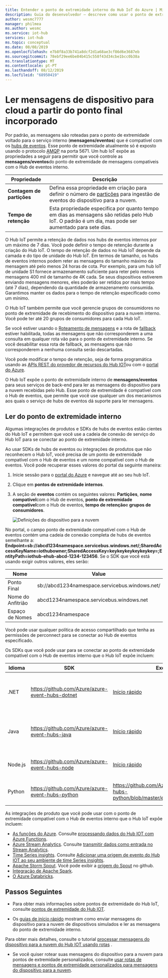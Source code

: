 ```yaml
---
title: Entender o ponto de extremidade interno do Hub IoT do Azure | Microsoft Docs
description: Guia do desenvolvedor – descreve como usar o ponto de extremidade interno, compatível com o Hub de eventos, para ler mensagens do dispositivo para a nuvem.
author: wesmc7777
manager: philmea
ms.author: wesmc
ms.service: iot-hub
services: iot-hub
ms.topic: conceptual
ms.date: 08/08/2019
ms.openlocfilehash: e7b8f8a33b741a8dcf2d1a68ae3cf86d6e3687eb
ms.sourcegitcommit: 78ebf29ee6be84b415c558f43d34cbe1bcc0b38a
ms.translationtype: MT
ms.contentlocale: pt-PT
ms.lasthandoff: 08/12/2019
ms.locfileid: "68950419"
---
```

# <a name="read-device-to-cloud-messages-from-the-built-in-endpoint"></a>Ler mensagens de dispositivo para cloud a partir do ponto final incorporado

Por padrão, as mensagens são roteadas para o ponto de extremidade voltado para o serviço interno (**mensagens/eventos**) que é compatível com os [hubs de eventos](https://azure.microsoft.com/documentation/services/event-hubs/). Esse ponto de extremidade atualmente só é exposto usando o protocolo [AMQP](https://www.amqp.org/) na porta 5671. Um hub IoT expõe as propriedades a seguir para permitir que você controle as **mensagens/eventos**do ponto de extremidade de mensagens compatíveis com o Hub de eventos interno.

| Propriedade            | Descrição |
| ------------------- | ----------- |
| **Contagem de partições** | Defina essa propriedade em criação para definir o número de [partições](../event-hubs/event-hubs-features.md#partitions) para ingestão de eventos do dispositivo para a nuvem. |
| **Tempo de retenção**  | Esta propriedade especifica por quanto tempo em dias as mensagens são retidas pelo Hub IoT. O padrão é um dia, mas pode ser aumentado para sete dias. |

O Hub IoT permite a retenção de dados nos hubs de eventos internos por um máximo de 7 dias. Você pode definir o tempo de retenção durante a criação do Hub IoT. O tempo de retenção de dados no Hub IoT depende da camada e do tipo de unidade do Hub IoT. Em termos de tamanho, os hubs de eventos internos podem reter as mensagens do tamanho máximo da mensagem até pelo menos 24 horas de cota. Por exemplo, para um hub IoT de unidade S1 fornece armazenamento suficiente para reter pelo menos mensagens 400 mil de tamanho de 4K cada. Se seus dispositivos estiverem enviando mensagens menores, eles poderão ser retidos por mais tempo (até 7 dias), dependendo da quantidade de armazenamento consumida. Garantimos manter os dados para o tempo de retenção especificado como um mínimo.

O Hub IoT também permite que você gerencie grupos de consumidores no ponto de extremidade de recebimento do dispositivo para a nuvem interno. Você pode ter até 20 grupos de consumidores para cada Hub IoT.

Se você estiver usando o [Roteamento de mensagens](iot-hub-devguide-messages-d2c.md) e a rota de [fallback](iot-hub-devguide-messages-d2c.md#fallback-route) estiver habilitada, todas as mensagens que não corresponderem a uma consulta em qualquer rota vão para o ponto de extremidade interno. Se você desabilitar essa rota de fallback, as mensagens que não corresponderem a nenhuma consulta serão descartadas.

Você pode modificar o tempo de retenção, seja de forma programática usando as [APIs REST do provedor de recursos do Hub IOT](/rest/api/iothub/iothubresource)ou com o [portal do Azure](https://portal.azure.com).

O Hub IoT expõe o ponto de extremidade interno de **mensagens/eventos** para seus serviços de back-end para ler as mensagens do dispositivo para a nuvem recebidas pelo Hub. Esse ponto de extremidade é compatível com o Hub de eventos, que permite que você use qualquer um dos mecanismos aos quais o serviço de hubs de eventos dá suporte para ler mensagens.

## <a name="read-from-the-built-in-endpoint"></a>Ler do ponto de extremidade interno

Algumas integrações de produtos e SDKs de hubs de eventos estão cientes do Hub IoT e permitem que você use a cadeia de conexão de serviço do Hub IoT para se conectar ao ponto de extremidade interno.

Ao usar SDKs de hubs de eventos ou integrações de produtos que não reconhecem o Hub IoT, você precisa de um ponto de extremidade compatível com o Hub de eventos e um nome compatível com o Hub de eventos. Você pode recuperar esses valores do portal da seguinte maneira:

1. Inicie sessão para o [portal do Azure](https://portal.azure.com) e navegue até ao seu hub IoT.

2. Clique em **pontos de extremidade internos**.

3. A seção de **eventos** contém os seguintes valores: **Partições**, **nome compatível**com o Hub de eventos, **ponto de extremidade compatível**com o Hub de eventos, **tempo de retenção**e **grupos de consumidores**.

    ![Definições do dispositivo para a nuvem](./media/iot-hub-devguide-messages-read-builtin/eventhubcompatible.png)

No portal, o campo ponto de extremidade compatível com o Hub de eventos contém uma cadeia de conexão completa de hubs de eventos semelhante a: **Endpoint=sb://abcd1234namespace.servicebus.windows.net/;SharedAccessKeyName=iothubowner;SharedAccessKey=keykeykeykeykeykey=;EntityPath=iothub-ehub-abcd-1234-123456**. Se o SDK que você está usando exigir outros valores, eles serão:

| Nome | Value |
| ---- | ----- |
| Ponto Final | sb://abcd1234namespace.servicebus.windows.net/ |
| Nome do Anfitrião | abcd1234namespace.servicebus.windows.net |
| Espaço de Nomes | abcd1234namespace |

Você pode usar qualquer política de acesso compartilhado que tenha as permissões de perconnect para se conectar ao Hub de eventos especificado.

Os SDKs que você pode usar para se conectar ao ponto de extremidade compatível com o Hub de eventos interno que o Hub IoT expõe incluem:

| Idioma | SDK | Exemplo | Notas |
| -------- | --- | ------ | ----- |
| .NET | https://github.com/Azure/azure-event-hubs-dotnet | [Início rápido](quickstart-send-telemetry-dotnet.md) | Usa informações compatíveis com os hubs de eventos |
 Java | https://github.com/Azure/azure-event-hubs-java | [Início rápido](quickstart-send-telemetry-java.md) | Usa informações compatíveis com os hubs de eventos |
| Node.js | https://github.com/Azure/azure-event-hubs-node | [Início rápido](quickstart-send-telemetry-node.md) | Usa a cadeia de conexão do Hub IoT |
| Python | https://github.com/Azure/azure-event-hubs-python | https://github.com/Azure/azure-event-hubs-python/blob/master/examples/iothub_recv.py | Usa a cadeia de conexão do Hub IoT |

As integrações de produto que você pode usar com o ponto de extremidade compatível com o Hub de eventos interno que o Hub IoT expõe incluem:

* [As funções do Azure](https://docs.microsoft.com/azure/azure-functions/). Consulte [processando dados do Hub IOT com Azure Functions](https://azure.microsoft.com/resources/samples/functions-js-iot-hub-processing/).
* [Azure Stream Analytics](https://docs.microsoft.com/azure/stream-analytics/). Consulte [transmitir dados como entrada no Stream Analytics](../stream-analytics/stream-analytics-define-inputs.md#stream-data-from-iot-hub).
* [Time Series insights](https://docs.microsoft.com/azure/time-series-insights/). Consulte [Adicionar uma origem de evento do Hub IOT ao seu ambiente de time Series insights](../time-series-insights/time-series-insights-how-to-add-an-event-source-iothub.md).
* [Apache Storm Spout](../hdinsight/storm/apache-storm-develop-csharp-event-hub-topology.md). Você pode exibir a [origem do Spout](https://github.com/apache/storm/tree/master/external/storm-eventhubs) no github.
* [Integração de Apache Spark](../hdinsight/spark/apache-spark-eventhub-streaming.md).
* [O Azure Databricks](https://docs.microsoft.com/azure/azure-databricks/).

## <a name="next-steps"></a>Passos Seguintes

* Para obter mais informações sobre pontos de extremidade do Hub IoT, consulte [pontos de extremidade do Hub IOT](iot-hub-devguide-endpoints.md).

* Os [guias de início rápido](quickstart-send-telemetry-node.md) mostram como enviar mensagens do dispositivo para a nuvem de dispositivos simulados e ler as mensagens do ponto de extremidade interno. 

Para obter mais detalhes, consulte o tutorial [processar mensagens do dispositivo para a nuvem do Hub IOT usando rotas](tutorial-routing.md) .

* Se você quiser rotear suas mensagens do dispositivo para a nuvem para pontos de extremidade personalizados, consulte [usar rotas de mensagens e pontos de extremidade personalizados para mensagens do dispositivo para a nuvem](iot-hub-devguide-messages-read-custom.md).
